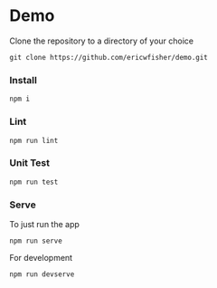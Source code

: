 # Demo

Clone the repository to a directory of your choice

```
git clone https://github.com/ericwfisher/demo.git
```

### Install

```
npm i
```

### Lint

```
npm run lint
```

### Unit Test

```
npm run test
```

### Serve
To just run the app
```
npm run serve
```

For development
```
npm run devserve
```
